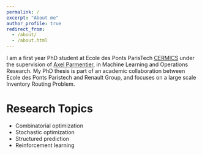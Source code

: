 ```yaml
---
permalink: /
excerpt: "About me"
author_profile: true
redirect_from: 
  - /about/
  - /about.html
---
```


I am a first year PhD student at Ecole des Ponts ParisTech [CERMICS](https://cermics-lab.enpc.fr/) under the supervision of [Axel Parmentier](https://cermics.enpc.fr/~parmenta/), in Machine Learning and Operations Research. My PhD thesis is part of an academic collaboration between Ecole des Ponts Paristech and Renault Group, and focuses on a large scale Inventory Routing Problem. 

Research Topics
======

* Combinatorial optimization
* Stochastic optimization
* Structured prediction 
* Reinforcement learning
